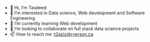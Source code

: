 - 👋 Hi, I’m Tasdeed
- 👀 I’m interested in Data science, Web development and Software Engineering
- 🌱 I’m currently learning Web development
- 💞️ I’m looking to collaborate on full stack data science projects
- 📫 How to reach me :t2aziz@ryerson.ca

<!---
TAA-DSA/TAA-DSA is a ✨ special ✨ repository because its `README.md` (this file) appears on your GitHub profile.
You can click the Preview link to take a look at your changes.
--->
